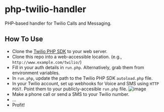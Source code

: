 # php-twilio-handler
PHP-based handler for Twilio Calls and Messaging.

## How To Use
- Clone the [Twilio PHP SDK](https://github.com/twilio/twilio-php) to your web server.
- Clone this repo into a web-accessible location. (e.g., `http://www.example.com/twilio/`)
- Fill in your auth details in `run.php`. Alternatively, grab them from environment variables.
- In `run.php`, update the path to the Twilio PHP SDK `autoload.php` file.
- In your Twilio account, set up webhooks for Voice and SMS using `HTTP POST`. Point them to your publicly-accesible `run.php` file.
![image](https://user-images.githubusercontent.com/350493/160733965-10692570-29d0-4b7a-8deb-5088926ffac2.png)
- Make a phone call or send a SMS to your Twilio number.
- ...
- Profit!
